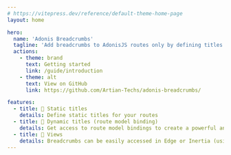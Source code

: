 ```yaml
---
# https://vitepress.dev/reference/default-theme-home-page
layout: home

hero:
  name: 'Adonis Breadcrumbs'
  tagline: 'Add breadcrumbs to AdonisJS routes only by defining titles.'
  actions:
    - theme: brand
      text: Getting started
      link: /guide/introduction
    - theme: alt
      text: View on GitHub
      link: https://github.com/Artian-Techs/adonis-breadcrumbs/

features:
  - title: 📝 Static titles
    details: Define static titles for your routes
  - title: 🔮 Dynamic titles (route model binding)
    details: Get access to route model bindings to create a powerful and dynamic breadcrumbs system
  - title: 🌌 Views
    details: Breadcrumbs can be easily accessed in Edge or Inertia (using the official adapter)
---
```

